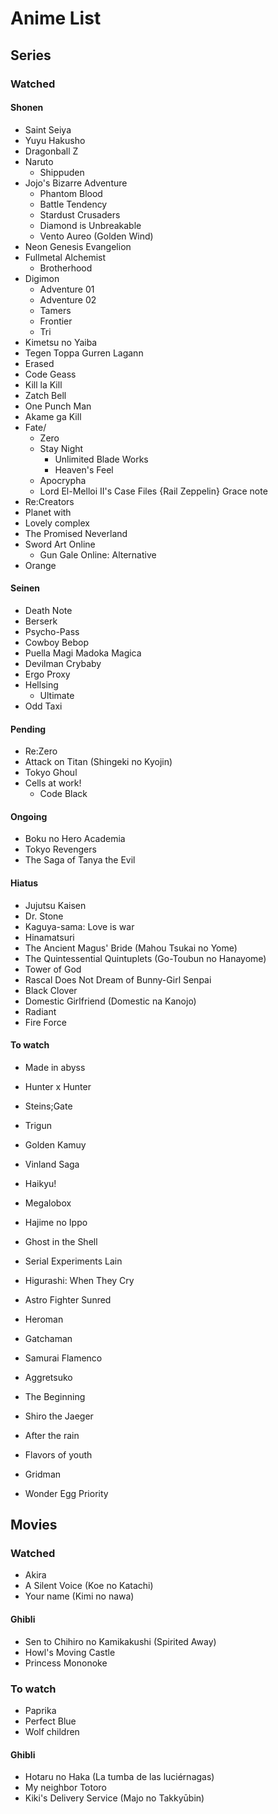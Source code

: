 # Anime List

## Series
### Watched
#### Shonen
* Saint Seiya
* Yuyu Hakusho
* Dragonball Z
* Naruto
	* Shippuden
* Jojo's Bizarre Adventure
	* Phantom Blood
	* Battle Tendency
	* Stardust Crusaders
	* Diamond is Unbreakable
	* Vento Aureo (Golden Wind)
* Neon Genesis Evangelion
* Fullmetal Alchemist
	* Brotherhood
* Digimon
	* Adventure 01
	* Adventure 02
	* Tamers
	* Frontier
	* Tri
* Kimetsu no Yaiba
* Tegen Toppa Gurren Lagann
* Erased
* Code Geass
* Kill la Kill
* Zatch Bell
* One Punch Man
* Akame ga Kill
* Fate/ 
	* Zero
	* Stay Night
		* Unlimited Blade Works
		* Heaven's Feel
	* Apocrypha
	* Lord El-Melloi II's Case Files {Rail Zeppelin} Grace note
* Re:Creators
* Planet with
* Lovely complex
* The Promised Neverland
* Sword Art Online
	* Gun Gale Online: Alternative
* Orange

#### Seinen
* Death Note
* Berserk
* Psycho-Pass
* Cowboy Bebop
* Puella Magi Madoka Magica
* Devilman Crybaby
* Ergo Proxy
* Hellsing
	* Ultimate
* Odd Taxi


#### Pending
* Re:Zero
* Attack on Titan (Shingeki no Kyojin)
* Tokyo Ghoul
* Cells at work!
	* Code Black

#### Ongoing
* Boku no Hero Academia
* Tokyo Revengers
* The Saga of Tanya the Evil

#### Hiatus
* Jujutsu Kaisen
* Dr. Stone
* Kaguya-sama: Love is war
* Hinamatsuri
* The Ancient Magus' Bride (Mahou Tsukai no Yome)
* The Quintessential Quintuplets (Go-Toubun no Hanayome)
* Tower of God
* Rascal Does Not Dream of Bunny-Girl Senpai
* Black Clover
* Domestic Girlfriend (Domestic na Kanojo)
* Radiant
* Fire Force

#### To watch
* Made in abyss

* Hunter x Hunter
* Steins;Gate
* Trigun
* Golden Kamuy
* Vinland Saga
* Haikyu!
* Megalobox
* Hajime no Ippo
* Ghost in the Shell
* Serial Experiments Lain
* Higurashi: When They Cry
* Astro Fighter Sunred
* Heroman
* Gatchaman
* Samurai Flamenco
* Aggretsuko
* The Beginning
* Shiro the Jaeger
* After the rain
* Flavors of youth
* Gridman
* Wonder Egg Priority

## Movies
### Watched
* Akira
* A Silent Voice (Koe no Katachi)
* Your name (Kimi no nawa)
#### Ghibli
* Sen to Chihiro no Kamikakushi (Spirited Away)
* Howl's Moving Castle
* Princess Mononoke


### To watch
* Paprika
* Perfect Blue
* Wolf children
#### Ghibli
* Hotaru no Haka (La tumba de las luciérnagas)
* My neighbor Totoro
* Kiki's Delivery Service (Majo no Takkyūbin) 